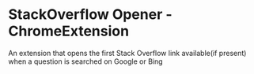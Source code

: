 # StackOverflow Opener - ChromeExtension
An extension that opens the first Stack Overflow link available(if present) when a question is searched on Google or Bing
